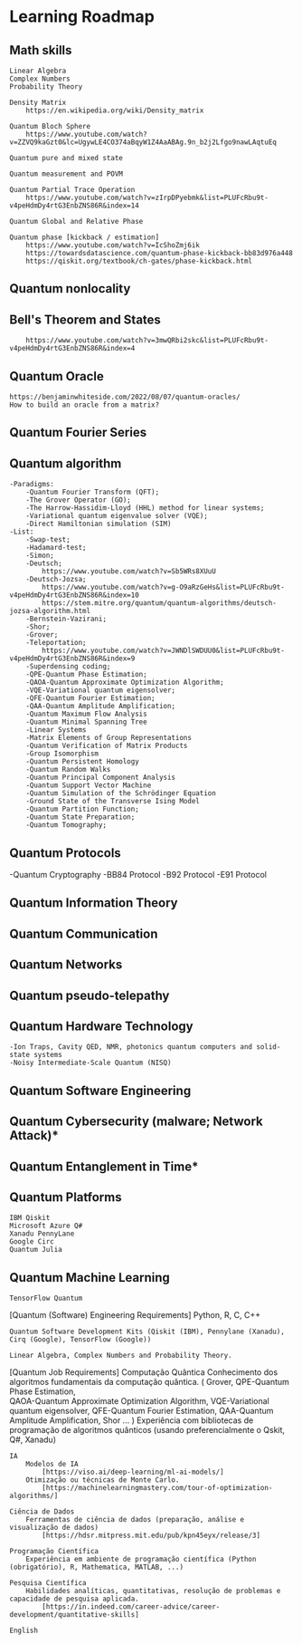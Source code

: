 # Learning Roadmap

## Math skills
	Linear Algebra
	Complex Numbers
	Probability Theory 
	
	Density Matrix
		https://en.wikipedia.org/wiki/Density_matrix

	Quantum Bloch Sphere
		https://www.youtube.com/watch?v=ZZVQ9kaGzt0&lc=UgywLE4CO374aBqyW1Z4AaABAg.9n_b2j2Lfgo9nawLAqtuEq

	Quantum pure and mixed state

	Quantum measurement and POVM

	Quantum Partial Trace Operation
		https://www.youtube.com/watch?v=zIrpDPyebmk&list=PLUFcRbu9t-v4peHdmDy4rtG3EnbZNS86R&index=14

	Quantum Global and Relative Phase

	Quantum phase [kickback / estimation]
		https://www.youtube.com/watch?v=IcShoZmj6ik
		https://towardsdatascience.com/quantum-phase-kickback-bb83d976a448
		https://qiskit.org/textbook/ch-gates/phase-kickback.html

##  Quantum nonlocality 

## Bell's Theorem and States
		https://www.youtube.com/watch?v=3mwQRbi2skc&list=PLUFcRbu9t-v4peHdmDy4rtG3EnbZNS86R&index=4

## Quantum Oracle
	https://benjaminwhiteside.com/2022/08/07/quantum-oracles/
	How to build an oracle from a matrix?

## Quantum Fourier Series

## Quantum algorithm
	-Paradigms:
		-Quantum Fourier Transform (QFT);
		-The Grover Operator (GO); 
		-The Harrow-Hassidim-Lloyd (HHL) method for linear systems;
		-Variational quantum eigenvalue solver (VQE);
		-Direct Hamiltonian simulation (SIM)
	-List:
		-Swap-test;
		-Hadamard-test;
		-Simon;
		-Deutsch;
			https://www.youtube.com/watch?v=Sb5WRs8XUuU
		-Deutsch-Jozsa;
			https://www.youtube.com/watch?v=g-O9aRzGeHs&list=PLUFcRbu9t-v4peHdmDy4rtG3EnbZNS86R&index=10
			https://stem.mitre.org/quantum/quantum-algorithms/deutsch-jozsa-algorithm.html
		-Bernstein-Vazirani;
		-Shor;
		-Grover;
		-Teleportation;
			https://www.youtube.com/watch?v=JWNDlSWDUU0&list=PLUFcRbu9t-v4peHdmDy4rtG3EnbZNS86R&index=9
		-Superdensing coding;
		-QPE-Quantum Phase Estimation;
		-QAOA-Quantum Approximate Optimization Algorithm;
		-VQE-Variational quantum eigensolver; 
		-QFE-Quantum Fourier Estimation; 
		-QAA-Quantum Amplitude Amplification;
		-Quantum Maximum Flow Analysis
		-Quantum Minimal Spanning Tree
		-Linear Systems
		-Matrix Elements of Group Representations
		-Quantum Verification of Matrix Products
		-Group Isomorphism
		-Quantum Persistent Homology
		-Quantum Random Walks
		-Quantum Principal Component Analysis
		-Quantum Support Vector Machine
		-Quantum Simulation of the Schrödinger Equation
		-Ground State of the Transverse Ising Model
		-Quantum Partition Function;
		-Quantum State Preparation;
		-Quantum Tomography;
	


## Quantum Protocols

-Quantum Cryptography
	-BB84 Protocol
	-B92 Protocol
	-E91 Protocol

## Quantum Information Theory

## Quantum Communication 

## Quantum Networks

## Quantum pseudo-telepathy

## Quantum Hardware Technology 
	-Ion Traps, Cavity QED, NMR, photonics quantum computers and solid-state systems
	-Noisy Intermediate-Scale Quantum (NISQ)

## Quantum Software Engineering

## Quantum Cybersecurity (malware; Network Attack)*
## Quantum Entanglement in Time*

## Quantum Platforms
	IBM Qiskit
	Microsoft Azure Q#
	Xanadu PennyLane
	Google Circ
	Quantum Julia

## Quantum Machine Learning
	TensorFlow Quantum

[Quantum (Software) Engineering Requirements]
	Python, R, C, C++

	Quantum Software Development Kits (Qiskit (IBM), Pennylane (Xanadu), Cirq (Google), TensorFlow (Google))

	Linear Algebra, Complex Numbers and Probability Theory.
	
	
	
[Quantum Job Requirements]
    Computação Quântica
		Conhecimento dos algoritmos fundamentais da computação quântica. 
			(
				Grover, 
				QPE-Quantum Phase Estimation, 	
				QAOA-Quantum Approximate Optimization Algorithm, 
				VQE-Variational quantum eigensolver, 
				QFE-Quantum Fourier Estimation, 
				QAA-Quantum Amplitude Amplification, 
				Shor
				...
			)
		Experiência com bibliotecas de programação de algoritmos quânticos (usando preferencialmente o Qskit, Q#, Xanadu)
    
	IA
		Modelos de IA
			[https://viso.ai/deep-learning/ml-ai-models/]
		Otimização ou técnicas de Monte Carlo.
			[https://machinelearningmastery.com/tour-of-optimization-algorithms/]

	Ciência de Dados
		Ferramentas de ciência de dados (preparação, análise e visualização de dados)
			[https://hdsr.mitpress.mit.edu/pub/kpn45eyx/release/3]
    
	Programação Científica
		Experiência em ambiente de programação científica (Python (obrigatório), R, Mathematica, MATLAB, ...)
		
	Pesquisa Científica		
		Habilidades analíticas, quantitativas, resolução de problemas e capacidade de pesquisa aplicada.
			[https://in.indeed.com/career-advice/career-development/quantitative-skills]
       
	English
	
	
